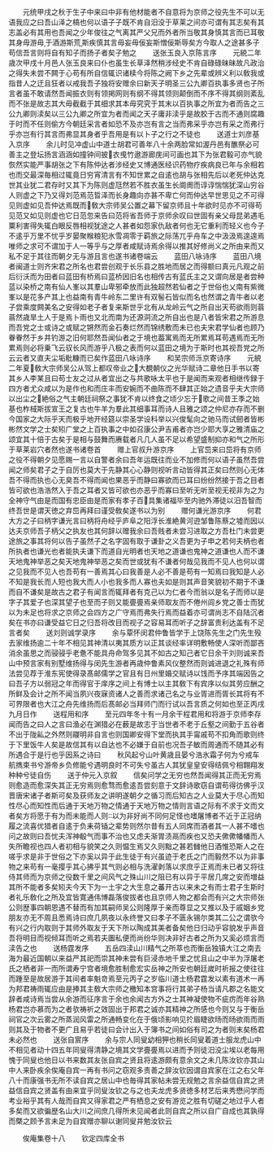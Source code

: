 <!-- { "loadSidebar": true } -->
　　元统甲戌之秋于生子中来曰中非有他材能者不自意将为京师之役先生不可以无语我应之曰吾山泽之槁也何以语子子既不肯自汨没于草莱之间亦可谓有其志矣有其志盖必有其用也吾闻之少年俊往之气离其严父兄而外者所当敬其身慎其言而已耳敬其身毋游毋于酒游斯荒斯疾慎其言毋妄毋佞妄斯憎佞斯辱矣方今取人之途甚多子苟信吾言则将自有知子而扬子者矣子勉之
　　送张玉良入京陈言序
　　元綂二年歳次甲戌十月邑人张玉良来曰仆也虽生长草泽然稍涉经史不肯自碌碌昧昧故凡政治之得失未尝不闗于心苟有所自信辄识诸椟今将陈之阙下乡之先辈或辨义利以敎我或指昔人之迂且狂者以戒我吾子独将安赠余曰新天子明圣三公九卿百执事多贤也子所言者虽不敢请然吾闻振衣则有领掲网则有纲不得其领则颠倒而不序不得其纲则紊乱而不张是故志其大毋截截于其细求其本毋究究于其末以百执事之所宜为者而告之三公九卿则渎矣以三公九卿之所宜为者而闻之天子庸非渎乎是故胶于古而不通则腐趣于时而不任则偷方今朝廷采言者如恐不及亦岂有言之当而弗采乎亦岂有采之而弗行乎亦岂有行其言而弗显其身者乎吾用是有以卜子之行之不徒也
　　送道士刘彦基入京序
　　余儿时见冲虚山中道士胡君可善年八十余两脸常如渥丹邑有醮祭必可善主之登坛扬言涵涵如撞钟间披衣曵竹遨游廊庑间可画也其下为张君毅可亦气貌恢然实能严事胡张之下有陈仲达者涉经史又博通医经识药物疗疾病良已年与余相若也而交最深毎相过辄竟日穷宵清言有不知世累之自逺也胡与张相先后以老死仲达克世其业犹二君存时又其下为陈则虚尫然若不胜衣虽生长阛阓而谆谆惴惴犹深山穷谷人则虚之下乃又得刘范焉范晢泽而长身趣向亦甚不卑亡何而仲达早世思见之不可得见则虚如见吾仲达焉既而敎大宗师吴公置之幕下留京师且十年欲时见亦不可得苟见范又如见则虚也它日范忽来告曰范将省吾师于京师余叹曰世固有亲父母昆弟遇毛粟利害得失辄白眼反唇相视犹途之人甚者如怨家仇敌者何也无它重利而轻义也今子不逺乎万里不忧乎岁晏聚糇粮犯氷雪凋零于羁旅之际荡兀乎舟车之中汲汲焉遑遑焉唯师之求可不谓加于人一等乎与之厚者咸赋诗焉余得以推其好修尚义之所由来而又私不足于其往而朝夕无与游且言也遂书诸卷端云
　　蓝田八咏诗序
　　蓝田八境者闽道士则齐宋君之所名也君尝创观于长乐县之胜地而居之而得额曰真元凡观之前后衍沃而为田者曰蓝田有桥焉曰蓝桥因旧名也相传古有蓝氏主之又谓向居是者尝种蓝以染桥之南有仙人峯以其羣山卑邪牵放而此独超然若仙者之于世俗也乂南有紫微峯以是花多产其上也益南有青牛岭东二里许有双髻石皆似而名也然谓之青牛者以老子尝乘度闗美名之安得如老子者复来斯世乎北有从龙岭云气之所自出天苟欲雨则蓊蓊然歳旱土人于是焉卜雨也又北而南为还源洞流之所自出也是八者皆宋君之所游息而吾党之士或诗之或赋之锵然而金石奏烂然而锦绣敷而未已也夫宋君学仙者也顾乃眷眷然于乡井钓游之旧何耶然吾闻仙者之于境也葢寓焉而无所累焉耳苟遇焉而无所累焉则必将乗飞云驭长风而游乎八极之表而何以蓝田之境为于斯时也其视吾党之所云云者又直夫尘垢粃糠而已矣作蓝田八咏诗序
　　和吴宗师泺京寄诗序
　　元綂二年夏敎大宗师吴公从驾上都叹帝业之大覩朝仪之光华赋诗二章他日手书以寄其乡人李某且曰苟士友之过从者宜出之与共歌咏太平也于是闻而来观者相继传録于四方者尤众咸以为是作也和而庄丰而安婉而不曲陈而不肆其正始之遗音乎夫大宗师以出尘之絶俗之气主朝廷祠祭之事犹不肯以终食之顷少忘于歌之间昔王季之始基也柞棫斯拔宣王之复古也牛羊为羣此其细事耳而诗人且雅之颂之仲尼亦存而不删今国家之大际乎天而极乎地开经筵以崇圣学设科举以兴俊髦向之驰马而试劒者皆彬彬然文学之士矣矧广堂之上百执事之中如召康公尹吉甫者亦岂少耶大享之雅清庙之颂宜其十倍于古矣于是相与鼓舞而赓载者凡几人虽不足以希望盛制抑亦和气之所形于草莱岩穴者然也遂书诸卷首
　　赠上官叔升游京序
　　上官岊来曰岊将有京师之役不得朝夕见愿赐一言以自警者余曰吾年运既往而业不加修而何以语子虽然吾尝闻之师矣君子之于自厉也莫大于先静其心心静则视听言动皆得其正矣曰然则心无体吾不得而执也心无臭吾不得而闻也果恶乎而静曰寡欲而已耳曰纷纷然接于吾之目者皆可欲也浩浩然入于吾之耳者又皆可欲也亦恶乎而寡曰至听无听至视无视非为之为全神守气由是而国有忠臣由是而家有孝子百具集诸福毕至内驰外滞徒以汨吾智而终吾世是谓天徳之弃岊再拜曰谨受敎矣遂书以为别
　　赠何谦光游京序
　　何君大方之子曰柄字谦光言曰柄将舟经乎庐阜之阳浮长淮絶黄河逰邹鲁陈蔡之墟而因以达夫京师吾子柄父之执友也其何辞以赠我余曰吾贱者未尝习进取之方吾杜门未尝更途旅之事其将何以告子虽然子之名字固有取于谦卦之义吾更为子申之若何夫柄也者所执者也谦光也者能执夫谦下而道自光明者也天地之道谦也鬼神之道谦也人而不谦天地鬼神举恶之矣天地鬼神举恶之矣而世或犹有不谦者何哉见我而不见人也何以谓之见我而不见人也吾苟有一善焉其心曰我善是人必不善是苟有一知焉曰我知是人必不知是我长而人短也我大而人小也我多而人寡也夫如是则其声音笑貌初不期于不谦而自不谦矣是故古之君子有闻言而辄拜者有克己以为仁者今而翁以是名子而师以是字子其爱子也深其望子也至而子则又能亹亹焉亲师取友而不倦州闾乡党之善士而犹以为未足也将求之京师之会四方之广守焉而弗失行焉而益着亦可谓尚志不自陆沉者矣在书亦曰谦受益它日之归吾将改目而视子之容易耳而听子之辞富贵利达盖有不足言者矣
　　送刘则诚学录序
　　余与覃怀闵君仲鲁皆学于上饶陈先生之门先生殁去家维扬逾二十年不相见其神清以夷其质方以正其谈经率详明敷畅使人深听而鄙吝消余虽思之而骎骎乎老惫不能具舟命驾多见其不如古之知己者它日余干刘则诚来吾山中预言家有别墅维扬得与闵先生游者再歳仲鲁素风仪整然而则诚进退之礼殊有师法尝见荐于淮东宪使得录髙邮儒学之官且有日州里婚交赋诗以饯而予序其端因告之曰吾子方以弱冠之年而得官于庠序之间上有博士以主其敎下有宾序以似其劳应酬之所鲜及会计之所不闻当夙兴夜寐资诸人之善而求诸己名之与业胥进而胥长其将有不可界限者也大江之舟先维扬而后髙邮必当拜师门而行试以吾言质之何如也至正丙戌九月日作
　　送程用和序
　　至元四年冬十有一月余干程君用和将游于京师李存闻而告之曰人之言曰渔必在渊猎必在薮是故志于当世者不老于丘壑之间勤于五谷者不出于陇畆之外然则鬷明非自言也则国卿安得下堂而执其手甯戚苟不扣角而歌则终于下里饭牛人矣是故信其有以自达也不必嫌于自前也况吾子敏而周通而不随其必有所遇合于是行也乎因系之诗曰
　　秋风起兮山叶黄歳且晏兮浩氷霜子何为兮戒车航擕束书兮游帝乡负修能兮遇明良时不可失兮虽古人其犹皇皇安得结佩兮相翺翔发种种兮徒自伤
　　送于仲元入京叙
　　信矣问学之无穷也然吾闻得其正而无穷焉则愈造而愈深失其正无穷焉则愈骛而愈逺吾尝刻意于文辞诗歌窃自谓苟得彷佛乎汉晋唐宋诸子者斯可矣及获师友之讲明遂朝夕之循习而后知古之人业莫大于尽心而知性尽心而知性而后通于天地万物之情通于天地万物之情则言语之际有不求于文而文者矣方将愿于有为而未能而人则以为非好尚不同何足怪也嗜屠博者不近于正冠纳履之流喜优猎者自逺于负耒荷锸之辈势则然尔昔有五人同席而酒者其一人甚不嗜也问之故则曰吾忧夫浑神殽气而事不治也又虑夫渐胃渍鬲而疾也又恐夫僛僛幡幡而人失所瞻视也四人者初相与貌笑之久则愠生焉又久则黜之甚若雠他日酒惟恐斯人之在嗟乎求是非于世俗之下亦奚以异于此生徒于有兴虽迹于老氏之门而毅然不以为非事物之来苟有一毫撄乎其心拂乎其气则必相与洗濯剥落以求庶乎正焉而未已者又将往侍其师而为京师之役数千里之间风气之殊山川之阻已有以异于平居几席之安而増益其所不能者多矣矧夫今天下为一土宇之大生息之蕃开古以来未之有而士君子生斯时者礼乐敎化之所及宜皆寛通伟博磊落俊拔者也且京师人物之都会而有兴之大宗师张公则歴事四朝恩遇不替而有加其嗣师吴公则隆厚于亲而尊显之又推以及于戚姻乡党朋友亦无不周且悉焉诗曰庶几夙夜以永终誉又曰孝子不匮永锡尔类其二公之谓欤今有兴之行内取则于其师外取友于天下所以陶成其美者备矣他日归动乎容貌发乎声音吾将明目而视倾耳而听之焉若夫圗私便而尚纷华则决非好古者之所为又奚必烦言而渎告之也
　　送杨霆发序
　　五岳四渎山川精气之所萃也而衡岳独镇大江之南去海为最近国朝以来益严其祀而崇其神未尝有巨浸赤地千里之忧且山之中半为浮屠老氏之栖者非一而所谓寿宁宫者境愈胜制愈宏实岳神之所安也朝廷嵗时祈报之使往往而踵至是故居游于其间者率魁竒焉至元丙子之岁临川道士杨君霆发以素有道术一再为邦君祷雨辄应由是捧其主敎大宗师之檄知本宫事将行其弟子杨当请凡郡之名能文辞者咸诗焉当尝从余游而征序言于余也余闻古方外之士其神凝使物不疵疠而年谷熟杨君岂亦慕而为之者欤祷祈之效固出于邦君之诚亦其精神之所感也今则又与于衡岳祠官之次云雾之所蒸润风雷之所通畅变化在于俄顷影响见扵眉睫欲旸而旸欲雨而雨则其及于物者不更广且易乎若徒曰会计出入于簿书之间如俗有司之为者则末矣杨君未必然也
　　送张自賔序
　　余与宗人同叟幼相狎也稍长同叟着道士服龙虎山中不相见者动十四五年同叟得清静之境其文学亹亹焉以进而予则徒汨没尘埃以老每用愧于同叟也他日以书来数其友张自宾之贤且将逺游颇有意余文之未几陈汝钦亦其山中人来卧疾余俟庵自宾一再有书问之窃观多责善之辞汝钦因谓自宾家在江之右父年八十而康强书无所不读自宾之居山中也毎得其家帖未尝无规勉之言余益信自宾之贤益信自宾之贤盖有由来宜乎同叟汝钦之与之也夫龙虎多贤徳多材艺后来秀懋问学而考业裕乎其有人哉而自宾又得家君之严有栖息之安有游览之胜有切磋之地过乎人者多矣而又欲徧歴名山大川之间庶几得所未见闻者此则自宾之所以自广自成也其孰得而槩之顾予言未足为自宾赠亦聊以谢同叟并勉汝钦云



　　俟庵集卷十八
　　钦定四库全书

